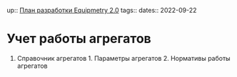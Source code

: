 up:: [План разработки Equipmetry 2.0](../План%20разработки%20Equipmetry%202.0.md)
tags:: 
dates:: 2022-09-22

# Учет работы агрегатов


1. Справочник агрегатов
		1. Параметры агрегатов
		2. Нормативы работы агрегатов